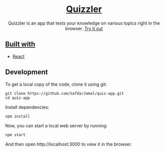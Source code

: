 <h1 align="center">
  <a href="https://luxury-dango-41c785.netlify.app/">
    Quizzler
  </a>
</h1>

<p align="center">
  Quizzler is an app that tests your knowledge on various topics right in the browser. <a href="https://luxury-dango-41c785.netlify.app/">Try it out</>
</p>

## Built with
- [React](http://reactjs.org)
  
## Development

To get a local copy of the code, clone it using git:

```
git clone https://github.com/SafdarJamal/quiz-app.git
cd quiz-app
```

Install dependencies:

```
npm install
```

Now, you can start a local web server by running:

```
npm start
```

And then open http://localhost:3000 to view it in the browser.
